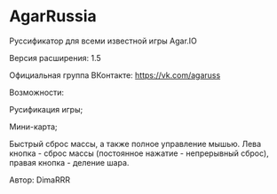 # AgarRussia
Руссификатор для всеми известной игры Agar.IO

Версия расширения: 1.5

Официальная группа ВКонтакте: https://vk.com/agaruss


Возможности:

Русификация игры;

Мини-карта;

Быстрый сброс массы, а также полное управление мышью. Лева кнопка - сброс массы (постоянное нажатие - непрерывный сброс), правая кнопка - деление шара.


Автор: DimaRRR
